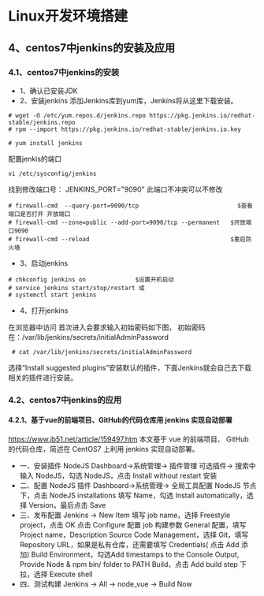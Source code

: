 
# Linux开发环境搭建
## 4、centos7中jenkins的安装及应用
### 4.1、centos7中jenkins的安装

 - 1、确认已安装JDK
 - 2、安装jenkins
   添加Jenkins库到yum库，Jenkins将从这里下载安装。

 ```
 # wget -O /etc/yum.repos.d/jenkins.repo https://pkg.jenkins.io/redhat-stable/jenkins.repo
 # rpm --import https://pkg.jenkins.io/redhat-stable/jenkins.io.key
  
 # yum install jenkins
 ```
  配置jenkis的端口
 ```
 vi /etc/sysconfig/jenkins
 ```
 找到修改端口号： JENKINS_PORT="9090"  此端口不冲突可以不修改 

 ```
 # firewall-cmd  --query-port=9090/tcp                            $查看端口是否打开 开放端口
 # firewall-cmd --zone=public --add-port=9090/tcp --permanent   $开放端口9090
 # firewall-cmd --reload                                        $重启防火墙
 ```
 - 3、启动jenkins

```
# chkconfig jenkins on              $设置开机启动
# service jenkins start/stop/restart 或
# systemctl start jenkins 
```
 - 4、打开jenkins 

在浏览器中访问 
首次进入会要求输入初始密码如下图， 
初始密码在：/var/lib/jenkins/secrets/initialAdminPassword 
 ```
  # cat /var/lib/jenkins/secrets/initialAdminPassword
 ```
选择“Install suggested plugins”安装默认的插件，下面Jenkins就会自己去下载相关的插件进行安装。 

### 4.2、centos7中jenkins的应用
#### 4.2.1、基于vue的前端项目、GitHub的代码仓库用 jenkins 实现自动部署
https://www.jb51.net/article/159497.htm
本文基于 vue 的前端项目、 GitHub 的代码仓库，简述在 CentOS7 上利用 jenkins 实现自动部署。
 - 一、安装插件 NodeJS
 Dashboard->系统管理-> 插件管理 
 可选插件-> 搜索中输入 NodeJS，勾选 NodeJS，点击 Install without restart 安装
 - 二、配置 NodeJS 插件
 Dashboard->系统管理-> 全局工具配置
 NodeJS 节点下，点击 NodeJS installations
 填写 Name，勾选 Install automatically，选择 Version，最后点击 Save
 - 三、发布配置
Jenkins -> New Item
填写 job name，选择 Freestyle project，点击 OK
点击 Configure 配置 job 构建参数
General 配置，填写 Project name，Description
Source Code Management，选择 Git，填写 Repository URL，如果是私有仓库，还需要填写 Credentials( 点击 Add 添加)
Build Environment，勾选Add timestamps to the Console Output, Provide Node & npm bin/ folder to PATH
Build，点击 Add build step 下拉，选择 Execute shell
 - 四、测试构建
Jenkins -> All -> node_vue -> Build Now